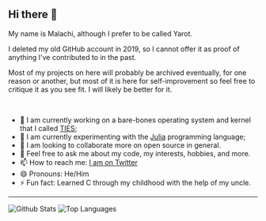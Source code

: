 ## Hi there 👋

My name is Malachi, although I prefer to be called Yarot.

I deleted my old GitHub account in 2019, so I cannot offer it as proof of anything I've contributed to in the past.

Most of my projects on here will probably be archived eventually, for one reason or another, but most of it is here for self-improvement so feel free
to critique it as you see fit. I will likely be better for it.

<br/>

- 🔭 I am currently working on a bare-bones operating system and kernel that I called [TIES](https://github.com/mnimi/t2);
- 🌱 I am currently experimenting with the [Julia](https://julialang.org/) programming language;
- 👯 I am looking to collaborate more on open source in general.
- 💬 Feel free to ask me about my code, my interests, hobbies, and more.
- 📫 How to reach me: [I am on Twitter](https://twitter.com/AndererZyklus)
- 😄 Pronouns: He/Him
- ⚡ Fun fact: Learned C through my childhood with the help of my uncle.

<hr/>

<!-- GitHub Stat Cards -->
<div white-space="nowrap">
    <img align="center" alt="Github Stats" src="https://github-readme-stats.vercel.app/api?username=mnimi&count_private=true&show_icons=true&hide_border=true&theme=dark&text_color=dfdfdf">
    <img align="center" alt="Top Languages" src="https://github-readme-stats.vercel.app/api/top-langs?username=mnimi&hide_border=true&theme=dark&text_color=fff">
</div>
